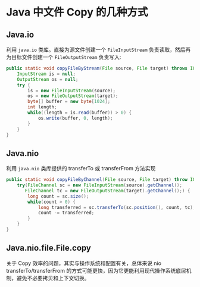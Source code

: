# Java 中文件 Copy 的几种方式

## Java.io

利用 `java.io` 类库。直接为源文件创建一个 `FileInputStream` 负责读取，然后再为目标文件创建一个 `FileOutputStream` 负责写入:

<!-- more -->

```java
public static void copyFileByStream(File source, File target) throws IOException {
    InputStream is = null;
    OutputStream os = null;
    try {
        is = new FileInputStream(source);
        os = new FileOutputStream(target);
        byte[] buffer = new byte[1024];
        int length;
        while((length = is.read(buffer)) > 0) {
            os.write(buffer, 0, length);
        }
    } 
}
```

## Java.nio

利用 `java.nio` 类库提供的 transferTo 或 transferFrom  方法实现

```java
public static void copyFileByChannel(File source, File target) throw IOException {
    try(FileChannel sc = new FileInputStream(source).getChannel();
       FileChannel tc = new FileOutputStream(target).getChannel();) {
        long count = sc.size();
        while(count > 0) {
            long transferred = sc.transferTo(sc.position(), count, tc);
            count -= transferred;
        }
    }
}
```

## Java.nio.file.File.copy 

关于 Copy 效率的问题，其实与操作系统和配置有关，总体来说 nio  transferTo/transferFrom 的方式可能更快，因为它更能利用现代操作系统底层机制，避免不必要拷贝和上下文切换。
